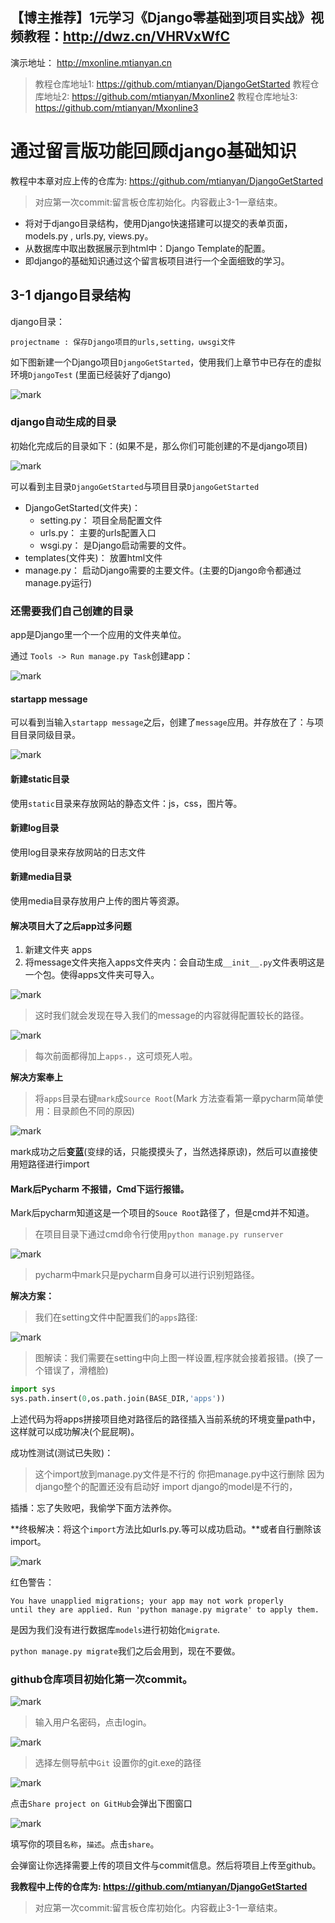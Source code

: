 ## 【博主推荐】1元学习《Django零基础到项目实战》视频教程：http://dwz.cn/VHRVxWfC

演示地址： http://mxonline.mtianyan.cn

>教程仓库地址1: https://github.com/mtianyan/DjangoGetStarted
教程仓库地址2: https://github.com/mtianyan/Mxonline2
教程仓库地址3: https://github.com/mtianyan/Mxonline3

# 通过留言版功能回顾django基础知识

教程中本章对应上传的仓库为: https://github.com/mtianyan/DjangoGetStarted
>对应第一次commit:留言板仓库初始化。内容截止3-1一章结束。

- 将对于django目录结构，使用Django快速搭建可以提交的表单页面，models.py , urls.py, views.py。
- 从数据库中取出数据展示到html中：Django Template的配置。
- 即django的基础知识通过这个留言板项目进行一个全面细致的学习。

## 3-1 django目录结构

django目录：

    projectname : 保存Django项目的urls,setting，uwsgi文件

如下图新建一个Django项目`DjangoGetStarted`，使用我们上章节中已存在的虚拟环境`DjangoTest` (里面已经装好了django)

![mark](http://upload-images.jianshu.io/upload_images/1779926-dd689a184a2a4e36.png?imageMogr2/auto-orient/strip%7CimageView2/2/w/1240)



### django自动生成的目录

初始化完成后的目录如下：(如果不是，那么你们可能创建的不是django项目)

![mark](http://upload-images.jianshu.io/upload_images/1779926-169aba724eb07222.png?imageMogr2/auto-orient/strip%7CimageView2/2/w/1240)

可以看到主目录`DjangoGetStarted`与项目目录`DjangoGetStarted`

- DjangoGetStarted(文件夹)：	
	- setting.py： 项目全局配置文件
	- urls.py： 主要的urls配置入口
	- wsgi.py： 是Django启动需要的文件。
- templates(文件夹)： 放置html文件
- manage.py： 启动Django需要的主要文件。(主要的Django命令都通过manage.py运行)

### 还需要我们自己创建的目录

app是Django里一个一个应用的文件夹单位。

通过 `Tools -> Run manage.py Task`创建app：

![mark](http://upload-images.jianshu.io/upload_images/1779926-e20ad0f0c03a20c1.png?imageMogr2/auto-orient/strip%7CimageView2/2/w/1240)

#### startapp message

可以看到当输入`startapp message`之后，创建了`message`应用。并存放在了：与项目目录同级目录。

![mark](http://upload-images.jianshu.io/upload_images/1779926-f906451db5de6ede.png?imageMogr2/auto-orient/strip%7CimageView2/2/w/1240)

#### 新建static目录

使用`static`目录来存放网站的静态文件：js，css，图片等。

#### 新建log目录

使用log目录来存放网站的日志文件

#### 新建media目录

使用media目录存放用户上传的图片等资源。

#### 解决项目大了之后app过多问题

1. 新建文件夹 apps
2. 将message文件夹拖入apps文件夹内：会自动生成`__init__.py`文件表明这是一个包。使得apps文件夹可导入。

![mark](http://upload-images.jianshu.io/upload_images/1779926-58561f0a83cc814a.png?imageMogr2/auto-orient/strip%7CimageView2/2/w/1240)

>这时我们就会发现在导入我们的message的内容就得配置较长的路径。

![mark](http://upload-images.jianshu.io/upload_images/1779926-2452270b5ba7e870.png?imageMogr2/auto-orient/strip%7CimageView2/2/w/1240)

>每次前面都得加上`apps.`，这可烦死人啦。

**解决方案奉上**
>将`apps`目录右键`mark`成`Source Root`(Mark 方法查看第一章pycharm简单使用：目录颜色不同的原因)

![mark](http://upload-images.jianshu.io/upload_images/1779926-1b51889cce32e105.png?imageMogr2/auto-orient/strip%7CimageView2/2/w/1240)

mark成功之后**变蓝**(变绿的话，只能摸摸头了，当然选择原谅)，然后可以直接使用短路径进行import

#### Mark后Pycharm 不报错，Cmd下运行报错。

Mark后pycharm知道这是一个项目的`Souce Root`路径了，但是cmd并不知道。

>在项目目录下通过cmd命令行使用`python manage.py runserver`

![mark](http://upload-images.jianshu.io/upload_images/1779926-c086c66c053542f4.png?imageMogr2/auto-orient/strip%7CimageView2/2/w/1240)

>pycharm中mark只是pycharm自身可以进行识别短路径。

**解决方案：**

>我们在setting文件中配置我们的`apps`路径:

![mark](http://upload-images.jianshu.io/upload_images/1779926-16e92d19c2ef8cd2.png?imageMogr2/auto-orient/strip%7CimageView2/2/w/1240)

>图解读：我们需要在setting中向上图一样设置,程序就会接着报错。(换了一个错误了，滑稽脸)

```python
import sys
sys.path.insert(0,os.path.join(BASE_DIR,'apps'))
```

上述代码为将apps拼接项目绝对路径后的路径插入当前系统的环境变量path中，这样就可以成功解决(个屁屁啊)。

成功性测试(测试已失败)：

>这个import放到manage.py文件是不行的 你把manage.py中这行删除 因为django整个的配置还没有启动好 import django的model是不行的，

插播：忘了失败吧，我偷学下面方法养你。

**终极解决：将这个`import`方法比如urls.py.等可以成功启动。**或者自行删除该import。

![mark](http://upload-images.jianshu.io/upload_images/1779926-1f2407dfb62cb313.png?imageMogr2/auto-orient/strip%7CimageView2/2/w/1240)

红色警告：
```
You have unapplied migrations; your app may not work properly 
until they are applied. Run 'python manage.py migrate' to apply them.
```
是因为我们没有进行数据库`models`进行初始化`migrate`.

`python manage.py migrate`我们之后会用到，现在不要做。

### github仓库项目初始化第一次commit。

![mark](http://upload-images.jianshu.io/upload_images/1779926-f24575db1e82b982.png?imageMogr2/auto-orient/strip%7CimageView2/2/w/1240)

>输入用户名密码，点击login。

![mark](http://upload-images.jianshu.io/upload_images/1779926-c53deb6a696cd693.png?imageMogr2/auto-orient/strip%7CimageView2/2/w/1240)

>选择左侧导航中`Git` 设置你的git.exe的路径

![mark](http://upload-images.jianshu.io/upload_images/1779926-abad5d49ce557cd2.png?imageMogr2/auto-orient/strip%7CimageView2/2/w/1240)

点击`Share project on GitHub`会弹出下图窗口

![mark](http://upload-images.jianshu.io/upload_images/1779926-8db68624fe6ae8fd.png?imageMogr2/auto-orient/strip%7CimageView2/2/w/1240)

填写你的项目`名称`，`描述`。点击`share`。

会弹窗让你选择需要上传的项目文件与commit信息。然后将项目上传至github。

**我教程中上传的仓库为:  https://github.com/mtianyan/DjangoGetStarted**

>对应第一次commit:留言板仓库初始化。内容截止3-1一章结束。
